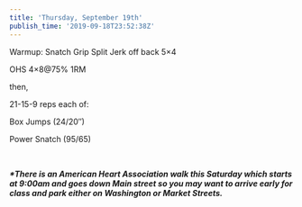 ```yaml
---
title: 'Thursday, September 19th'
publish_time: '2019-09-18T23:52:38Z'
---
```


Warmup: Snatch Grip Split Jerk off back 5×4

OHS 4×8\@75% 1RM

then,

21-15-9 reps each of:

Box Jumps (24/20″)

Power Snatch (95/65)

 

***\*There is an American Heart Association walk this Saturday which
starts at 9:00am and goes down Main street so you may want to arrive
early for class and park either on Washington or Market Streets.***
